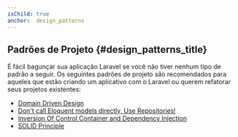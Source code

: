 ```yaml
---
isChild: true
anchor:  design_patterns
---
```


## Padrões de Projeto {#design_patterns_title}

É fácil bagunçar sua aplicação Laravel se você não tiver nenhum tipo de padrão a seguir. Os seguintes padrões de projeto são recomendados para aqueles que estão criando um aplicativo com o Laravel ou querem refatorar seus projetos existentes:

* [Domain Driven Design][ddd-url]
* [Don't call Eloquent models directly, Use Repositories!][repo-url]
* [Inversion Of Control Container and Dependency Injection][ioc-url]
* [SOLID Principle][solid-url]

[ddd-url]:http://caughtexceptions.blogspot.co.nz/2014/02/domain-driven-design-in-laravel-4-part-1.html
[repo-url]:http://vegibit.com/laravel-repository-pattern/
[ioc-url]:http://www.sitepoint.com/dependency-injection-laravels-ioc/
[solid-url]:http://en.wikipedia.org/wiki/SOLID_(object-oriented_design)